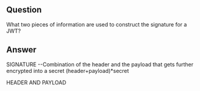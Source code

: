 ## Question

What two pieces of information are used to construct the signature for a JWT?

## Answer

SIGNATURE
--Combination of the header and the payload that gets further encrypted into a secret
(header+payload)*secret

HEADER AND PAYLOAD



